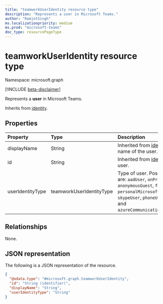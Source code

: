 ```yaml
---
title: "teamworkUserIdentity resource type"
description: "Represents a user in Microsoft Teams."
author: "RamjotSingh"
ms.localizationpriority: medium
ms.prod: "microsoft-teams"
doc_type: resourcePageType
---
```


# teamworkUserIdentity resource type

Namespace: microsoft.graph

[!INCLUDE [beta-disclaimer](../../includes/beta-disclaimer.md)]

Represents a **user** in Microsoft Teams.


Inherits from [identity](../resources/identity.md).

## Properties
|Property|Type|Description|
|:---|:---|:---|
|displayName|String|Inherited from [identity](../resources/identity.md). Display name of the user. Optional.|
|id|String|Inherited from [identity](../resources/identity.md). ID of the user. |
|userIdentityType|teamworkUserIdentityType| Type of user. Possible values are: `aadUser`, `onPremiseAadUser`, `anonymousGuest`, `federatedUser`, `personalMicrosoftAccountUser`, `skypeUser`, `phoneUser`, `emailUser` and `azureCommunicationServicesUser`.|

## Relationships
None.

## JSON representation
The following is a JSON representation of the resource.
<!-- {
  "blockType": "resource",
  "@odata.type": "microsoft.graph.teamworkUserIdentity"
}
-->
``` json
{
  "@odata.type": "#microsoft.graph.teamworkUserIdentity",
  "id": "String (identifier)",
  "displayName": "String",
  "userIdentityType": "String"
}
```

